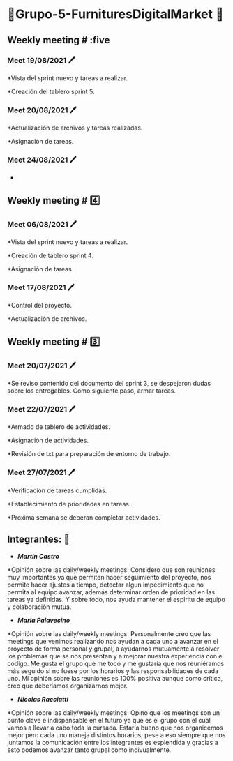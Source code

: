 # 💈Grupo-5-FurnituresDigitalMarket 💈

## Weekly meeting \# :five

### Meet 19/08/2021 🖊️
*Vista del sprint nuevo y tareas a realizar.

*Creación del tablero sprint 5.

### Meet 20/08/2021 🖊️
*Actualización de archivos y tareas realizadas.

+Asignación de tareas.

### Meet 24/08/2021 🖊️
*

## Weekly meeting \# 4️⃣

### Meet 06/08/2021 🖊️
*Vista del sprint nuevo y tareas a realizar.

*Creación de tablero sprint 4.

*Asignación de tareas.

### Meet 17/08/2021 🖊️
*Control del proyecto.

*Actualización de archivos.

## Weekly meeting \# 3️⃣

### Meet 20/07/2021 🖊️
*Se reviso contenido del documento del sprint 3, se despejaron dudas sobre los entregables. Como siguiente paso, armar tareas.

### Meet 22/07/2021 🖊️
*Armado de tablero de actividades.

*Asignación de actividades.

*Revisión de txt para preparación de entorno de trabajo.

### Meet 27/07/2021 🖊️
*Verificación de tareas cumplidas.

*Establecimiento de prioridades en tareas.

*Proxima semana se deberan completar actividades.


## Integrantes: 🤩
- ***Martin Castro***

*Opinión sobre las daily/weekly meetings: Considero que son reuniones muy importantes ya que permiten hacer seguimiento del proyecto, nos permite hacer ajustes a tiempo, detectar algun impedimiento que no permita al equipo avanzar, además determinar orden de prioridad en las tareas ya definidas. Y sobre todo, nos ayuda mantener el espiritu de equipo y colaboraciòn mutua.
  
- ***Maria Palavecino***

*Opinión sobre las daily/weekly meetings: Personalmente creo que las meetings que venimos realizando nos ayudan a cada uno a avanzar en el proyecto de forma personal y grupal, a ayudarnos mutuamente a resolver los problemas que se nos presentan y a mejorar nuestra experiencia con el código. Me gusta el grupo que me tocó y me gustaría que nos reuniéramos más seguido si no fuese por los horarios y las responsabilidades de cada uno. Mi opinión sobre las reuniones es 100% positiva aunque como crítica, creo que deberíamos organizarnos mejor.
  
- ***Nicolas Racciatti***

*Opinión sobre las daily/weekly meetings: Opino que los meetings son un punto clave e indispensable en el futuro ya que es el grupo con el cual vamos a llevar a cabo toda la cursada. Estaría bueno que nos organicemos mejor pero cada uno maneja distintos horarios; pese a eso siempre que nos juntamos la comunicación entre los integrantes es esplendida y gracias a esto podemos avanzar tanto grupal como indivualmente.
